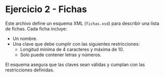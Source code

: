 # Ejercicio 2 - Fichas

Este archivo define un esquema XML (`fichas.xsd`) para describir una lista de fichas. Cada ficha incluye:

- Un nombre.
- Una clave que debe cumplir con las siguientes restricciones:
  - Longitud mínima de 4 caracteres y máxima de 10.
  - Solo puede contener letras y números.

El esquema asegura que las claves sean válidas y cumplan con las restricciones definidas.

